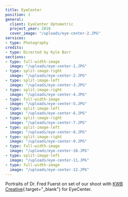 ```yaml
---
title: EyeCenter
position: 1
general:
  client: EyeCenter Optometric
  project_year: 2018
  cover_image: "/uploads/eye-center-2.JPG"
services:
- type: Photography
credits:
- type: Directed by Kyle Barr
sections:
- type: full-width-image
  image: "/uploads/eye-center-1.JPG"
- type: split-image-right
  image: "/uploads/eye-center-2.JPG"
- type: split-image-left
  image: "/uploads/eye-center-3.JPG"
- type: split-image-right
  image: "/uploads/eye-center-4.JPG"
- type: full-width-image
  image: "/uploads/eye-center-5.JPG"
- type: split-image-left
  image: "/uploads/eye-center-6.JPG"
- type: split-image-right
  image: "/uploads/eye-center-7.JPG"
- type: split-image-left
  image: "/uploads/eye-center-8.JPG"
- type: split-image-right
  image: "/uploads/eye-center-9.JPG"  
- type: full-width-image
  image: "/uploads/eye-center-10.JPG"  
- type: split-image-left
  image: "/uploads/eye-center-11.JPG"  
- type: full-width-image
  image: "/uploads/eye-center-12.JPG"   
---
```


Portraits of Dr. Fred Fuerst on set of our shoot with [KWB Creative](http://kwbcreative.com){:target="_blank"} for EyeCenter.